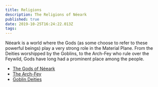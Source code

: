 ```yaml
---
title: Religions
description: The Religions of Néeark
published: true
date: 2019-10-25T16:24:22.013Z
tags: 
---
```


Néeark is a world where the Gods (as some choose to refer to these powerful beings) play a very strong role in the Material Plane. From the Deities worshipped by the Goblins, to the Arch-Fey who rule over the Feywild, Gods have long had a prominent place among the people.

* [The Gods of Néeark](/religions/pantheon)
* [The Arch-Fey](/religions/arch-fey)
* [Goblin Deities](/religions/goblin)